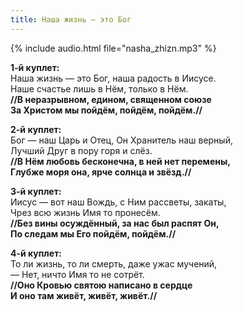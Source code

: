```yaml
---
title: Наша жизнь — это Бог
---
```

{% include audio.html file="nasha_zhizn.mp3" %}

**1-й куплет:**  
Наша жизнь — это Бог, наша радость в Иисусе.  
Наше счастье лишь в Нём, только в Нём.  
**//В неразрывном, едином, священном союзе  
За Христом мы пойдём, пойдём, пойдём.//**

**2-й куплет:**  
Бог — наш Царь и Отец, Он Хранитель наш верный,  
Лучший Друг в пору горя и слёз.  
**//В Нём любовь бесконечна, в ней нет перемены,  
Глубже моря она, ярче солнца и звёзд.//**

**3-й куплет:**  
Иисус — вот наш Вождь, с Ним рассветы, закаты,  
Чрез всю жизнь Имя то пронесём.  
**//Без вины осуждённый, за нас был распят Он,  
По следам мы Его пойдём, пойдём.//**

**4-й куплет:**  
То ли жизнь, то ли смерть, даже ужас мучений,  
— Нет, ничто Имя то не сотрёт.  
**//Оно Кровью святою написано в сердце  
И оно там живёт, живёт, живёт.//**
